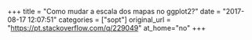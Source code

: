 +++
title = "Como mudar a escala dos mapas no ggplot2?"
date = "2017-08-17 12:07:51"
categories = ["sopt"]
original_url = "https://pt.stackoverflow.com/q/229049"
at_home="no"
+++


